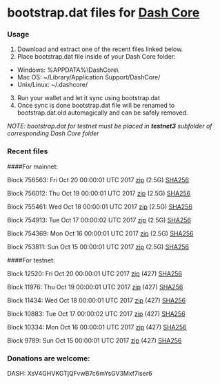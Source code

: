 # bootstrap.dat files for [Dash Core](https://www.dash.org)

### Usage

1. Download and extract one of the recent files linked below.
2. Place bootstrap.dat file inside of your Dash Core folder:
 - Windows: %APPDATA%\DashCore\
 - Mac OS: ~/Library/Application Support/DashCore/
 - Unix/Linux: ~/.dashcore/
3. Run your wallet and let it sync using bootstrap.dat
4. Once sync is done bootstrap.dat file will be renamed to bootstrap.dat.old automagically and can be safely removed.

_NOTE: bootstrap.dat for testnet must be placed in **testnet3** subfolder of corresponding Dash Core folder_

### Recent files

####For mainnet:

Block 756563: Fri Oct 20 00:00:01 UTC 2017 [zip](https://transfer.sh/IwCZn/bootstrap.dat.20171020.zip) (2.5G) [SHA256](https://transfer.sh/iOZqv/sha256.txt)

Block 756012: Thu Oct 19 00:00:01 UTC 2017 [zip](https://transfer.sh/k54XJ/bootstrap.dat.20171019.zip) (2.5G) [SHA256](https://transfer.sh/A5DqQ/sha256.txt)

Block 755461: Wed Oct 18 00:00:01 UTC 2017 [zip](https://transfer.sh/Hc7i7/bootstrap.dat.20171018.zip) (2.5G) [SHA256](https://transfer.sh/6VesO/sha256.txt)

Block 754913: Tue Oct 17 00:00:02 UTC 2017 [zip](https://transfer.sh/cdZxk/bootstrap.dat.20171017.zip) (2.5G) [SHA256](https://transfer.sh/RcIqQ/sha256.txt)

Block 754369: Mon Oct 16 00:00:01 UTC 2017 [zip](https://transfer.sh/E5x83/bootstrap.dat.20171016.zip) (2.5G) [SHA256](https://transfer.sh/AKPWk/sha256.txt)

Block 753811: Sun Oct 15 00:00:01 UTC 2017 [zip](https://transfer.sh/3fTAh/bootstrap.dat.20171015.zip) (2.5G) [SHA256](https://transfer.sh/NnLJX/sha256.txt)

####For testnet:

Block 12520: Fri Oct 20 00:00:01 UTC 2017 [zip](https://transfer.sh/J0DkA/bootstrap.dat.20171020.zip) (427) [SHA256](https://transfer.sh/lSu1C/sha256.txt)

Block 11976: Thu Oct 19 00:00:01 UTC 2017 [zip](https://transfer.sh/23aID/bootstrap.dat.20171019.zip) (427) [SHA256](https://transfer.sh/11Z7qT/sha256.txt)

Block 11434: Wed Oct 18 00:00:01 UTC 2017 [zip](https://transfer.sh/Okjmn/bootstrap.dat.20171018.zip) (427) [SHA256](https://transfer.sh/N7JVn/sha256.txt)

Block 10883: Tue Oct 17 00:00:02 UTC 2017 [zip](https://transfer.sh/THHeo/bootstrap.dat.20171017.zip) (427) [SHA256](https://transfer.sh/8CBOB/sha256.txt)

Block 10334: Mon Oct 16 00:00:01 UTC 2017 [zip](https://transfer.sh/14h62d/bootstrap.dat.20171016.zip) (427) [SHA256](https://transfer.sh/IS3Kw/sha256.txt)

Block 9789: Sun Oct 15 00:00:01 UTC 2017 [zip](https://transfer.sh/Yg0h4/bootstrap.dat.20171015.zip) (427) [SHA256](https://transfer.sh/MB9bq/sha256.txt)

### Donations are welcome:

DASH: XsV4GHVKGTjQFvwB7c6mYsGV3Mxf7iser6

